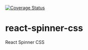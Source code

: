 [![Coverage Status](https://coveralls.io/repos/github/amareshsm/react-spinner-css/badge.svg?branch=master)](https://coveralls.io/github/amareshsm/react-spinner-css?branch=master)

# react-spinner-css
React Spinner CSS
